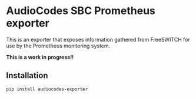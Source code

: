 # AudioCodes SBC Prometheus exporter
This is an exporter that exposes information gathered from FreeSWITCH for use by the Prometheus monitoring system.

**This is a work in progress!!**

## Installation
`pip install audiocodes-exporter`